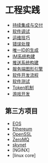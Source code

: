 # 工程实践

- [持续集成与交付](cicd.md)
- [软件调试](debug.md)
- [运维技巧](dev_ops.md)
- [错误处理](error_resolve.md)
- [唯一ID的生成](id.md)
- [IM系统构建](im.md)
- [推送系统构建](push.md)
- [服务端图形引擎](server_graphic_engine.md)
- [软件开发流程](software_dev_flow.md)
- [软件测试](software_test.md)
- [Token机制](token.md)
- [游戏开发](GAME/README.md)



## 第三方项目

- [EOS](EOSIO/README.md)
- [Ethereum](ETH/README.md)
- [OpenSSL](OPENSSL/README.md)
- [ZeroMQ](ZEROMQ/README.md)
- [skynet](SKYNET/README.md)
- [NGINX]
- [linux core]
